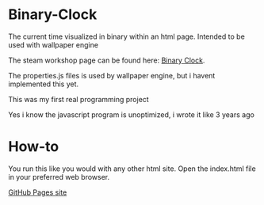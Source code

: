 # Binary-Clock
The current time visualized in binary within an html page. Intended to be used with wallpaper engine

The steam workshop page can be found here: [Binary Clock](https://steamcommunity.com/sharedfiles/filedetails/?id=2189068436).

The properties.js files is used by wallpaper engine, but i havent implemented this yet.

This was my first real programming project

Yes i know the javascript program is unoptimized, i wrote it like 3 years ago

# How-to
You run this like you would with any other html site. Open the index.html file in your preferred web browser.

[GitHub Pages site](https://simsine.github.io/Binary-Clock/)
